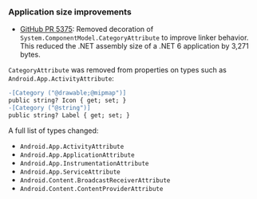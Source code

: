 ### Application size improvements

  * [GitHub PR 5375](https://github.com/xamarin/xamarin-android/pull/5375):
    Removed decoration of `System.ComponentModel.CategoryAttribute` to
    improve linker behavior. This reduced the .NET assembly size of a
    .NET 6 application by 3,271 bytes.

`CategoryAttribute` was removed from properties on types such as
`Android.App.ActivityAttribute`:

```diff
-[Category ("@drawable;@mipmap")]
public string? Icon { get; set; }
-[Category ("@string")]
public string? Label { get; set; }
```

A full list of types changed:

* `Android.App.ActivityAttribute`
* `Android.App.ApplicationAttribute`
* `Android.App.InstrumentationAttribute`
* `Android.App.ServiceAttribute`
* `Android.Content.BroadcastReceiverAttribute`
* `Android.Content.ContentProviderAttribute`
